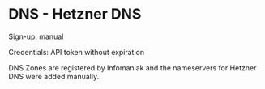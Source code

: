 # DNS - Hetzner DNS

Sign-up: manual

Credentials: API token without expiration

DNS Zones are registered by Infomaniak and the nameservers for Hetzner DNS were added manually.